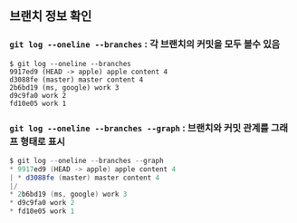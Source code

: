 ## 브랜치 정보 확인
### `git log --oneline --branches` : 각 브랜치의 커밋을 모두 볼수 있음
```
$ git log --oneline --branches
9917ed9 (HEAD -> apple) apple content 4
d3088fe (master) master content 4
2b6bd19 (ms, google) work 3
d9c9fa0 work 2
fd10e05 work 1
```

### `git log --oneline --branches --graph` : 브랜치와 커밋 관계를 그래프 형태로 표시
```c#
$ git log --oneline --branches --graph
* 9917ed9 (HEAD -> apple) apple content 4
| * d3088fe (master) master content 4
|/
* 2b6bd19 (ms, google) work 3
* d9c9fa0 work 2
* fd10e05 work 1
```


